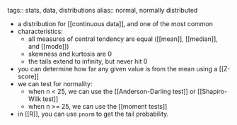 tags:: stats, data, distributions
alias:: normal, normally distributed

- a distribution for [[continuous data]], and one of the most common
- characteristics:
	- all measures of central tendency are equal ([[mean]], [[median]], and [[mode]])
	- skewness and kurtosis are 0
	- the tails extend to infinity, but never hit 0
- you can determine how far any given value is from the mean using a [[Z-score]]
- we can test for normality:
	- when n < 25, we can use the [[Anderson-Darling test]] or [[Shapiro-Wilk test]]
	- when n >= 25, we can use the [[moment tests]]
- in [[R]], you can use `pnorm` to get the tail probability.